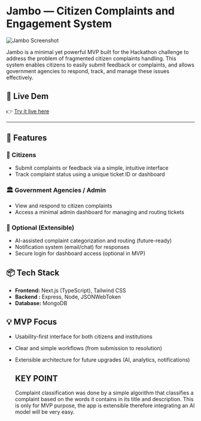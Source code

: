 # Jambo — Citizen Complaints and Engagement System

![Jambo Screenshot](https://i.pinimg.com/736x/c6/94/d3/c694d3279338fd42a2a24606ac36ed04.jpg)


Jambo is a minimal yet powerful MVP built for the Hackathon challenge to address the problem of fragmented citizen complaints handling. This system enables citizens to easily submit feedback or complaints, and allows government agencies to respond, track, and manage these issues effectively.

## 🔗 Live Dem

👉 [Try it live here](https://jambo-client.vercel.app)  

---

## 🚀 Features

### 👤 Citizens
- Submit complaints or feedback via a simple, intuitive interface
- Track complaint status using a unique ticket ID or dashboard

### 🏛️ Government Agencies / Admin
- View and respond to citizen complaints
- Access a minimal admin dashboard for managing and routing tickets

### 🧠 Optional (Extensible)
- AI-assisted complaint categorization and routing (future-ready)
- Notification system (email/chat) for responses
- Secure login for dashboard access (optional in MVP)

## 📦 Tech Stack

- **Frontend:** Next.js (TypeScript), Tailwind CSS
- **Backend :** Express, Node, JSONWebToken
- **Database:** MongoDB

## 💡 MVP Focus

- Usability-first interface for both citizens and institutions
- Clear and simple workflows (from submission to resolution)
- Extensible architecture for future upgrades (AI, analytics, notifications)

  ## KEY POINT
  Complaint classification was done by a simple algorithm that classifies a complaint based on the words it contains in its title and description. This is only for MVP purpose, the app is extensible therefore integrating an AI model will be very easy.

